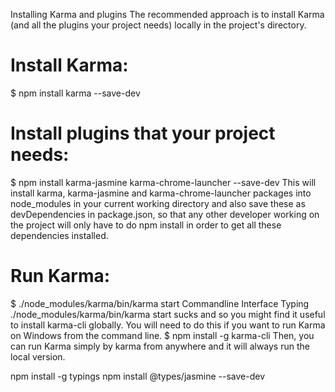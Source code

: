 

Installing Karma and plugins
The recommended approach is to install Karma (and all the plugins your project needs) locally in the project's directory.
# Install Karma:
$ npm install karma --save-dev

# Install plugins that your project needs:
$ npm install karma-jasmine karma-chrome-launcher --save-dev
This will install karma, karma-jasmine and karma-chrome-launcher packages into node_modules in your current working directory and also save these as devDependencies in package.json, so that any other developer working on the project will only have to do npm install in order to get all these dependencies installed.
# Run Karma:
$ ./node_modules/karma/bin/karma start
Commandline Interface
Typing ./node_modules/karma/bin/karma start sucks and so you might find it useful to install karma-cli globally. You will need to do this if you want to run Karma on Windows from the command line.
$ npm install -g karma-cli
Then, you can run Karma simply by karma from anywhere and it will always run the local version.




npm install -g typings
npm install @types/jasmine --save-dev
